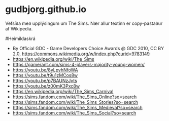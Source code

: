 # gudbjorg.github.io

Vefsíða með upplýsingum um The Sims. Nær allur textinn er copy-pastaður af Wikipedia.

#Heimildaskrá

- By Official GDC - Game Developers Choice Awards @ GDC 2010, CC BY 2.0, https://commons.wikimedia.org/w/index.php?curid=9783149
- https://en.wikipedia.org/wiki/The_Sims
- https://gamerant.com/sims-4-players-majority-young-women/
- https://youtu.be/8yLpvhNfoWA
- https://youtu.be/t9u1zMCos8w
- https://youtu.be/p7BAUNzJvts
- https://youtu.be/z00mK3Pxc8w
- https://en.wikipedia.org/wiki/The_Sims_Carnival
- https://sims.fandom.com/wiki/The_Sims_Online?so=search
- https://sims.fandom.com/wiki/The_Sims_Stories?so=search
- https://sims.fandom.com/wiki/The_Sims_Medieval?so=search
- https://sims.fandom.com/wiki/The_Sims_Social?so=search